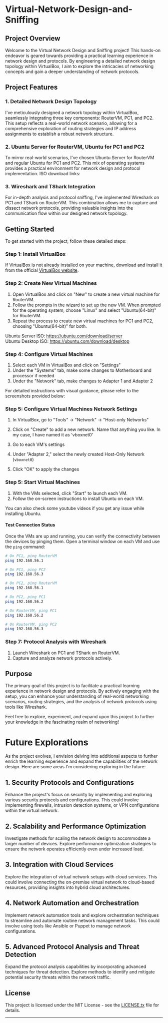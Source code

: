# Virtual-Network-Design-and-Sniffing

## Project Overview

Welcome to the Virtual Network Design and Sniffing project! This hands-on endeavor is geared towards providing a practical learning experience in network design and protocols. By engineering a detailed network design topology within VirtualBox, I aim to explore the intricacies of networking concepts and gain a deeper understanding of network protocols.

## Project Features

### 1. Detailed Network Design Topology

I've meticulously designed a network topology within VirtualBox, seamlessly integrating three key components: RouterVM, PC1, and PC2. This setup reflects a real-world network scenario, allowing for a comprehensive exploration of routing strategies and IP address assignments to establish a robust network structure.

### 2. Ubuntu Server for RouterVM, Ubuntu for PC1 and PC2

To mirror real-world scenarios, I've chosen Ubuntu Server for RouterVM and regular Ubuntu for PC1 and PC2. This mix of operating systems provides a practical environment for network design and protocol implementation.
ISO download links:


### 3. Wireshark and TShark Integration

For in-depth analysis and protocol sniffing, I've implemented Wireshark on PC1 and TShark on RouterVM. This combination allows me to capture and dissect network protocols, providing valuable insights into the communication flow within our designed network topology.

## Getting Started

To get started with the project, follow these detailed steps:

### Step 1: Install VirtualBox

If VirtualBox is not already installed on your machine, download and install it from the official [VirtualBox website](https://www.virtualbox.org/).

### Step 2: Create New Virtual Machines

1. Open VirtualBox and click on "New" to create a new virtual machine for RouterVM.
2. Follow the prompts in the wizard to set up the new VM. When prompted for the operating system, choose "Linux" and select "Ubuntu(64-bit)" for RouterVM.
3. Repeat the process to create new virtual machines for PC1 and PC2, choosing "Ubuntu(64-bit)" for both.

Ubuntu Server ISO: https://ubuntu.com/download/server <br>
Ubuntu Desktop ISO: https://ubuntu.com/download/desktop

### Step 4: Configure Virtual Machines

1. Select each VM in VirtualBox and click on "Settings"
2. Under the "Systems" tab, make some changes to Motherboard and processor if needed
3. Under the "Network" tab, make changes to Adapter 1 and Adapter 2

For detailed instructions with visual guidance, please refer to the screenshots provided below:


### Step 5: Configure Virtual Machines Network Settings

1. In VirtualBox, go to "Tools" -> "Network" -> "Host-only Networks"

2. Click on "Create" to add a new network. Name that anything you like. In my case, I have named it as 'vboxnet0'

3. Go to each VM's settings

4. Under "Adapter 2," select the newly created Host-Only Network (`vboxnet0`)

5. Click "OK" to apply the changes

### Step 5: Start Virtual Machines

1. With the VMs selected, click "Start" to launch each VM.
2. Follow the on-screen instructions to install Ubuntu on each VM.
   
You can also check some youtube videos if you get any issue while installing Ubuntu.

#### Test Connection Status

Once the VMs are up and running, you can verify the connectivity between the devices by pinging them. Open a terminal window on each VM and use the `ping` command:

```bash
# On PC1, ping RouterVM
ping 192.168.56.1

# On PC1, ping PC2
ping 192.168.56.3

# On PC2, ping RouterVM
ping 192.168.56.1

# On PC2, ping PC1
ping 192.168.56.2

# On RouterVM, ping PC1
ping 192.168.56.2

# On RouterVM, ping PC2
ping 192.168.56.3
```

### Step 7: Protocol Analysis with Wireshark

1. Launch Wireshark on PC1 and TShark on RouterVM.
2. Capture and analyze network protocols actively.

## Purpose

The primary goal of this project is to facilitate a practical learning experience in network design and protocols. By actively engaging with the setup, you can enhance your understanding of real-world networking scenarios, routing strategies, and the analysis of network protocols using tools like Wireshark.

Feel free to explore, experiment, and expand upon this project to further your knowledge in the fascinating realm of networking!

# Future Explorations

As the project evolves, I envision delving into additional aspects to further enrich the learning experience and expand the capabilities of the network design. Here are some areas I'm considering exploring in the future:

## 1. Security Protocols and Configurations

Enhance the project's focus on security by implementing and exploring various security protocols and configurations. This could involve implementing firewalls, intrusion detection systems, or VPN configurations within the virtual network.

## 2. Scalability and Performance Optimization

Investigate methods for scaling the network design to accommodate a larger number of devices. Explore performance optimization strategies to ensure the network operates efficiently even under increased load.

## 3. Integration with Cloud Services

Explore the integration of virtual network setups with cloud services. This could involve connecting the on-premise virtual network to cloud-based resources, providing insights into hybrid cloud architectures.

## 4. Network Automation and Orchestration

Implement network automation tools and explore orchestration techniques to streamline and automate routine network management tasks. This could involve using tools like Ansible or Puppet to manage network configurations.

## 5. Advanced Protocol Analysis and Threat Detection

Expand the protocol analysis capabilities by incorporating advanced techniques for threat detection. Explore methods to identify and mitigate potential security threats within the network traffic.

## License

This project is licensed under the MIT License - see the [LICENSE.tx](LICENSE.txt) file for details.

--- 
